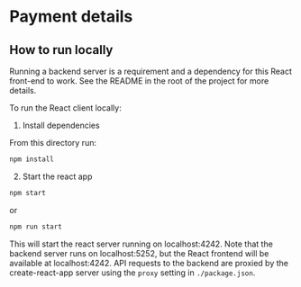 # Payment details

## How to run locally

Running a backend server is a requirement and a dependency for this React front-end to work. See the README in the root of the project for more details.

To run the React client locally:

1. Install dependencies

From this directory run:

```sh
npm install
```

2. Start the react app

```sh
npm start
```

or 

```sh
npm run start
```

This will start the react server running on localhost:4242. Note that the
backend server runs on localhost:5252, but the React frontend will be available at
localhost:4242. API requests to the backend are proxied by the
create-react-app server using the `proxy` setting in `./package.json`.
